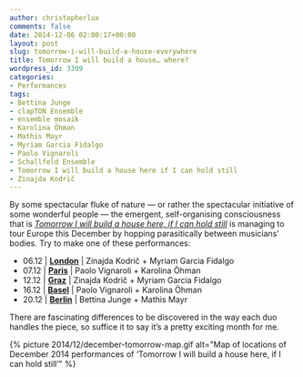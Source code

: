 ```yaml
---
author: christopherlux
comments: false
date: 2014-12-06 02:00:17+00:00
layout: post
slug: tomorrow-i-will-build-a-house-everywhere
title: Tomorrow I will build a house… where?
wordpress_id: 3399
categories:
- Performances
tags:
- Bettina Junge
- clapTON Ensemble
- ensemble mosaik
- Karolina Öhman
- Mathis Mayr
- Myriam Garcia Fidalgo
- Paolo Vignaroli
- Schallfeld Ensemble
- Tomorrow I will build a house here if I can hold still
- Zinajda Kodrič
---
```


By some spectacular fluke of nature — or rather the spectacular initiative of some wonderful people — the emergent, self-organising consciousness that is [_Tomorrow I will build a house here, if I can hold still_](/2014/03/tomorrow-i-will-build-a-house-here-if-i-can-hold-still/) is managing to tour Europe this December by hopping parasitically between musicians’ bodies. Try to make one of these performances:

* 06.12 \| [**London**](https://www.facebook.com/events/385868611589470/) \| Zinajda Kodrič + Myriam Garcia Fidalgo
* 07.12 \| [**Paris**](https://www.facebook.com/events/1497426750545237/) \| Paolo Vignaroli + Karolina Öhman
* 12.12 \| [**Graz**](https://www.facebook.com/events/972589792755683/) \| Zinajda Kodrič + Myriam Garcia Fidalgo
* 16.12 \| [**Basel**](https://www.facebook.com/events/1538739263033263/) \| Paolo Vignaroli + Karolina Öhman
* 20.12 \| [**Berlin**](http://www.halle-tanz-berlin.de/SEITEN/stuecke/blinddate.html) \| Bettina Junge + Mathis Mayr

There are fascinating differences to be discovered in the way each duo handles the piece, so suffice it to say it’s a pretty exciting month for me.

{% picture 2014/12/december-tomorrow-map.gif alt="Map of locations of December 2014 performances of ‘Tomorrow I will build a house here, if I can hold still’" %}
